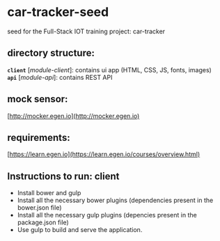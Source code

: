 # car-tracker-seed
seed for the Full-Stack IOT training project: car-tracker

## directory structure:

**`client`** [*module-client*]: contains ui app (HTML, CSS, JS, fonts, images)      
**`api`** [*module-api*]: contains REST API

## mock sensor: 
[http://mocker.egen.io](http://mocker.egen.io)

## requirements:
[https://learn.egen.io](https://learn.egen.io/courses/overview.html)


## Instructions to run: client
-   Install bower and gulp
-   Install all the necessary bower plugins (dependencies present in the bower.json file)
-   Install all the necessary gulp plugins (depencies present in the package.json file)
-   Use gulp to build and serve the application.

